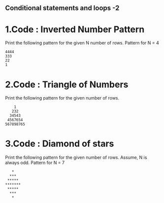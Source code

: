 ## Conditional statements and loops -2

# 1.Code : Inverted Number Pattern
Print the following pattern for the given N number of rows.
Pattern for N = 4
```
4444
333
22
1
```

# 2.Code : Triangle of Numbers
Print the following pattern for the given number of rows.
```
    1
   232
  34543
 4567654
567898765
```
# 3.Code : Diamond of stars

Print the following pattern for the given number of rows.
Assume, N is always odd.
Pattern for N = 7
```
   *
  ***
 *****
*******
 *****
  ***
   *
```

